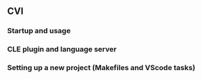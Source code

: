 ## CVI 

### Startup and usage

### CLE plugin and language server

### Setting up a new project (Makefiles and VScode tasks)
